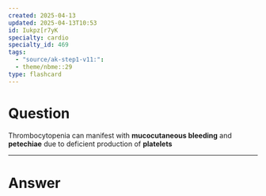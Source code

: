 ```yaml
---
created: 2025-04-13
updated: 2025-04-13T10:53
id: Iukpz[r7yK
specialty: cardio
specialty_id: 469
tags:
  - "source/ak-step1-v11:": 
  - theme/nbme::29
type: flashcard
---
```


# Question
Thrombocytopenia can manifest with **mucocutaneous bleeding** and **petechiae** due to deficient production of **platelets**

---

# Answer
